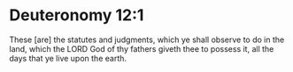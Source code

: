 # Deuteronomy 12:1

These [are] the statutes and judgments, which ye shall observe to do in the land, which the LORD God of thy fathers giveth thee to possess it, all the days that ye live upon the earth.